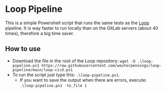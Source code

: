 # Loop Pipeline

This is a simple Powershell script that runs the same tests as the [Loop](https://github.com/looplanguage/loop) pipeline. It is way faster to run locally than on the GitLab servers (about 40 times), therefore a big time saver.

## How to use
 - Download the file in the root of the Loop repository: `wget -O .\loop-pipeline.ps1 https://raw.githubusercontent.com/wouterpennings/loop-pipeline/main/loop-cicd.ps1`
 - To run the script just type this: `.\loop-pipeline.ps1`. 
    - If you want to save the output when there are errors, execute: `.\loop-pipeline.ps1 -to_file 1` 